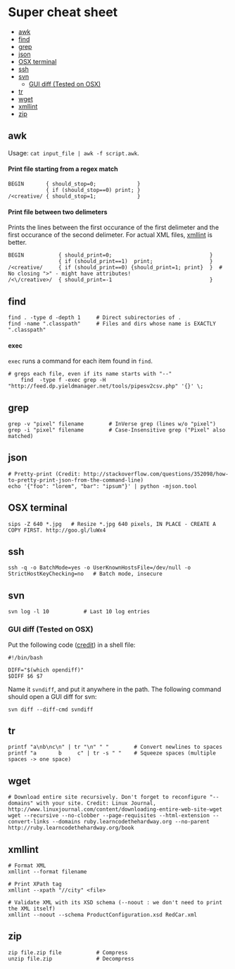 # Super cheat sheet 

- [awk](#awk)
- [find](#find)
- [grep](#grep)
- [json](#json)
- [OSX terminal](#osx-terminal)
- [ssh](#ssh)
- [svn](#svn)
	- [GUI diff (Tested on OSX)](#gui-diff-tested-on-osx)
- [tr](#tr)
- [wget](#wget)
- [xmllint](#xmllint)
- [zip](#zip)

## awk

Usage: `cat input_file | awk -f script.awk`.

#### Print file starting from a regex match

	BEGIN       { should_stop=0;             }
	            { if (should_stop==0) print; }
	/<creative/ { should_stop=1;             }

#### Print file between two delimeters

Prints the lines between the first occurance of the first delimeter and the first occurance of the second delimeter. For actual XML files, [xmllint](#xmllint) is better.

	BEGIN           { should_print=0;                               }
	                { if (should_print==1)  print;         	        }
	/<creative/     { if (should_print==0) {should_print=1; print}  }  # No closing ">" - might have attributes!
	/<\/creative>/  { should_print=-1                            	}

## find

	find . -type d -depth 1		# Direct subirectories of .
	find -name ".classpath"		# Files and dirs whose name is EXACTLY ".classpath"
	
#### exec

`exec` runs a command for each item found in `find`. 

	# greps each file, even if its name starts with "--"
        find  -type f -exec grep -H "http://feed.dp.yieldmanager.net/tools/pipesv2csv.php" '{}' \;
	
	
## grep

	grep -v "pixel" filename		# InVerse grep (lines w/o "pixel")
	grep -i "pixel" filename		# Case-Insensitive grep ("Pixel" also matched)
	
## json

	# Pretty-print (Credit: http://stackoverflow.com/questions/352098/how-to-pretty-print-json-from-the-command-line)
	echo '{"foo": "lorem", "bar": "ipsum"}' | python -mjson.tool


## OSX terminal

	sips -Z 640 *.jpg	# Resize *.jpg 640 pixels, IN PLACE - CREATE A COPY FIRST. http://goo.gl/luWx4

## ssh

	ssh -q -o BatchMode=yes -o UserKnownHostsFile=/dev/null -o StrictHostKeyChecking=no   # Batch mode, insecure

## svn

	svn log -l 10			# Last 10 log entries
	
### GUI diff (Tested on OSX)

Put the following code ([credit](http://dtobi.wordpress.com/2010/05/27/use-filemerge-with-svn-diff/)) in a shell file:

	#!/bin/bash
	
	DIFF="$(which opendiff)"
	$DIFF $6 $7

Name it `svndiff`, and put it anywhere in the path. The following command should open a GUI diff for svn:

    svn diff --diff-cmd svndiff

## tr
	printf "a\nb\nc\n" | tr "\n" " "        # Convert newlines to spaces
	printf "a       b     c" | tr -s " "    # Squeeze spaces (multiple spaces -> one space)

## wget

	# Download entire site recursively. Don't forget to reconfigure "--domains" with your site. Credit: Linux Journal, http://www.linuxjournal.com/content/downloading-entire-web-site-wget
	wget --recursive --no-clobber --page-requisites --html-extension --convert-links --domains ruby.learncodethehardway.org --no-parent http://ruby.learncodethehardway.org/book


## xmllint

	# Format XML
	xmllint --format filename
	
	# Print XPath tag
	xmllint --xpath "//city" <file>
	
	# Validate XML with its XSD schema (--noout : we don't need to print the XML itself)
	xmllint --noout --schema ProductConfiguration.xsd RedCar.xml
	
## zip

	zip file.zip file			# Compress
	unzip file.zip				# Decompress
